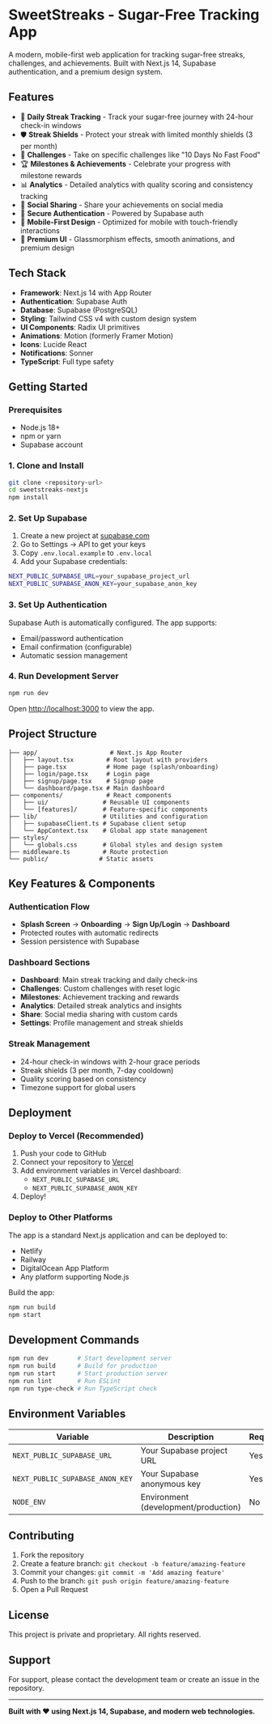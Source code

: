 # SweetStreaks - Sugar-Free Tracking App

A modern, mobile-first web application for tracking sugar-free streaks, challenges, and achievements. Built with Next.js 14, Supabase authentication, and a premium design system.

## Features

- 🍃 **Daily Streak Tracking** - Track your sugar-free journey with 24-hour check-in windows
- 🛡️ **Streak Shields** - Protect your streak with limited monthly shields (3 per month)
- 🎯 **Challenges** - Take on specific challenges like "10 Days No Fast Food"
- 🏆 **Milestones & Achievements** - Celebrate your progress with milestone rewards
- 📊 **Analytics** - Detailed analytics with quality scoring and consistency tracking
- 🤝 **Social Sharing** - Share your achievements on social media
- 🔐 **Secure Authentication** - Powered by Supabase auth
- 📱 **Mobile-First Design** - Optimized for mobile with touch-friendly interactions
- 🎨 **Premium UI** - Glassmorphism effects, smooth animations, and premium design

## Tech Stack

- **Framework**: Next.js 14 with App Router
- **Authentication**: Supabase Auth
- **Database**: Supabase (PostgreSQL)
- **Styling**: Tailwind CSS v4 with custom design system
- **UI Components**: Radix UI primitives
- **Animations**: Motion (formerly Framer Motion)
- **Icons**: Lucide React
- **Notifications**: Sonner
- **TypeScript**: Full type safety

## Getting Started

### Prerequisites

- Node.js 18+ 
- npm or yarn
- Supabase account

### 1. Clone and Install

```bash
git clone <repository-url>
cd sweetstreaks-nextjs
npm install
```

### 2. Set Up Supabase

1. Create a new project at [supabase.com](https://supabase.com)
2. Go to Settings → API to get your keys
3. Copy `.env.local.example` to `.env.local`
4. Add your Supabase credentials:

```bash
NEXT_PUBLIC_SUPABASE_URL=your_supabase_project_url
NEXT_PUBLIC_SUPABASE_ANON_KEY=your_supabase_anon_key
```

### 3. Set Up Authentication

Supabase Auth is automatically configured. The app supports:
- Email/password authentication
- Email confirmation (configurable)
- Automatic session management

### 4. Run Development Server

```bash
npm run dev
```

Open [http://localhost:3000](http://localhost:3000) to view the app.

## Project Structure

```
├── app/                    # Next.js App Router
│   ├── layout.tsx         # Root layout with providers
│   ├── page.tsx           # Home page (splash/onboarding)
│   ├── login/page.tsx     # Login page
│   ├── signup/page.tsx    # Signup page
│   └── dashboard/page.tsx # Main dashboard
├── components/            # React components
│   ├── ui/               # Reusable UI components
│   └── [features]/       # Feature-specific components
├── lib/                  # Utilities and configuration
│   ├── supabaseClient.ts # Supabase client setup
│   └── AppContext.tsx    # Global app state management
├── styles/
│   └── globals.css       # Global styles and design system
├── middleware.ts         # Route protection
└── public/              # Static assets
```

## Key Features & Components

### Authentication Flow
- **Splash Screen** → **Onboarding** → **Sign Up/Login** → **Dashboard**
- Protected routes with automatic redirects
- Session persistence with Supabase

### Dashboard Sections
- **Dashboard**: Main streak tracking and daily check-ins
- **Challenges**: Custom challenges with reset logic
- **Milestones**: Achievement tracking and rewards
- **Analytics**: Detailed streak analytics and insights
- **Share**: Social media sharing with custom cards
- **Settings**: Profile management and streak shields

### Streak Management
- 24-hour check-in windows with 2-hour grace periods
- Streak shields (3 per month, 7-day cooldown)
- Quality scoring based on consistency
- Timezone support for global users

## Deployment

### Deploy to Vercel (Recommended)

1. Push your code to GitHub
2. Connect your repository to [Vercel](https://vercel.com)
3. Add environment variables in Vercel dashboard:
   - `NEXT_PUBLIC_SUPABASE_URL`
   - `NEXT_PUBLIC_SUPABASE_ANON_KEY`
4. Deploy!

### Deploy to Other Platforms

The app is a standard Next.js application and can be deployed to:
- Netlify
- Railway
- DigitalOcean App Platform
- Any platform supporting Node.js

Build the app:
```bash
npm run build
npm start
```

## Development Commands

```bash
npm run dev        # Start development server
npm run build      # Build for production
npm run start      # Start production server
npm run lint       # Run ESLint
npm run type-check # Run TypeScript check
```

## Environment Variables

| Variable | Description | Required |
|----------|-------------|----------|
| `NEXT_PUBLIC_SUPABASE_URL` | Your Supabase project URL | Yes |
| `NEXT_PUBLIC_SUPABASE_ANON_KEY` | Your Supabase anonymous key | Yes |
| `NODE_ENV` | Environment (development/production) | No |

## Contributing

1. Fork the repository
2. Create a feature branch: `git checkout -b feature/amazing-feature`
3. Commit your changes: `git commit -m 'Add amazing feature'`
4. Push to the branch: `git push origin feature/amazing-feature`
5. Open a Pull Request

## License

This project is private and proprietary. All rights reserved.

## Support

For support, please contact the development team or create an issue in the repository.

---

**Built with ❤️ using Next.js 14, Supabase, and modern web technologies.**